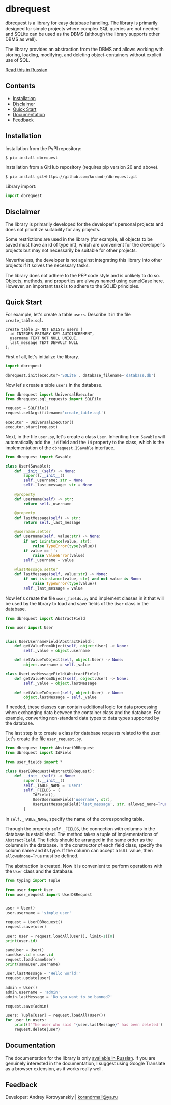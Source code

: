 # dbrequest

dbrequest is a library for easy database handling. The library is primarily designed for simple projects where complex SQL queries are not needed and SQLite can be used as the DBMS (although the library supports other DBMS as well).

The library provides an abstraction from the DBMS and allows working with storing, loading, modifying, and deleting object-containers without explicit use of SQL.

[Read this in Russian](https://github.com/korandr/dbrequest/blob/main/README.ru.md) 

## Contents

- [Installation](#installation)
- [Disclaimer](#disclaimer)
- [Quick Start](#quick-start)
- [Documentation](#documentation)
- [Feedback](#feedback)

## Installation

Installation from the PyPI repository:

```bash
$ pip install dbrequest
```

Installation from a GitHub repository (requires pip version 20 and above).

```bash
$ pip install git+https://github.com/korandr/dbrequest.git
```

Library import:

```python
import dbrequest
```

## Disclaimer

The library is primarily developed for the developer's personal projects and does not prioritize suitability for any projects.

Some restrictions are used in the library (for example, all objects to be saved must have an id of type int), which are convenient for the developer's projects but may not necessarily be suitable for other projects.

Nevertheless, the developer is not against integrating this library into other projects if it solves the necessary tasks.

The library does not adhere to the PEP code style and is unlikely to do so. Objects, methods, and properties are always named using camelCase here. However, an important task is to adhere to the SOLID principles.

## Quick Start

For example, let's create a table `users`. Describe it in the file `create_table.sql`.

```
create table IF NOT EXISTS users (
  id INTEGER PRIMARY KEY AUTOINCREMENT,
  username TEXT NOT NULL UNIQUE,
  last_message TEXT DEFAULT NULL
);
```

First of all, let's initialize the library.

```python
import dbrequest

dbrequest.init(executor='SQLite', database_filename='database.db')
```

Now let's create a table `users` in the database.

```python
from dbrequest import UniversalExecutor
from dbrequest.sql_requests import SQLFile

request = SQLFile()
request.setArgs(filename='create_table.sql')

executor = UniversalExecutor()
executor.start(request)
```

Next, in the file `user.py`, let's create a class `User`. Inheriting from `Savable` will automatically add the `_id` field and the `id` property to the class, which is the implementation of the `dbrequest.ISavable` interface.

```python
from dbrequest import Savable

class User(Savable):
    def __init__(self) -> None:
        super().__init__()
        self._username: str = None
        self._last_message: str = None

    @property
    def username(self) -> str:
        return self._username

    @property
    def lastMessage(self) -> str:
        return self._last_message

    @username.setter
    def username(self, value:str) -> None:
        if not isinstance(value, str):
            raise TypeError(type(value))
        if value == '':
            raise ValueError(value)
        self._username = value

    @lastMessage.setter
    def lastMessage(self, value:str) -> None:
        if not isinstance(value, str) and not value is None:
            raise TypeError(type(value))
        self._last_message = value
```

Now let's create the file `user_fields.py` and implement classes in it that will be used by the library to load and save fields of the `User` class in the database.

```python
from dbrequest import AbstractField

from user import User


class UserUsernameField(AbstractField):
    def getValueFromObject(self, object:User) -> None:
        self._value = object.username

    def setValueToObject(self, object:User) -> None:
        object.username = self._value

class UserLastMessageField(AbstractField):
    def getValueFromObject(self, object:User) -> None:
        self._value = object.lastMessage

    def setValueToObject(self, object:User) -> None:
        object.lastMessage = self._value
```

If needed, these classes can contain additional logic for data processing when exchanging data between the container class and the database. For example, converting non-standard data types to data types supported by the database.

The last step is to create a class for database requests related to the user. Let's create the file `user_request.py`.

```python
from dbrequest import AbstractDBRequest
from dbrequest import IdField

from user_fields import *

class UserDBRequest(AbstractDBRequest):
    def __init__(self) -> None:
        super().__init__()
        self._TABLE_NAME = 'users'
        self._FIELDS = (
            IdField(),
            UserUsernameField('username', str),
            UserLastMessageField('last_message', str, allowed_none=True)
        )
```

In `self._TABLE_NAME`, specify the name of the corresponding table.

Through the property `self._FIELDS`, the connection with columns in the database is established. The method takes a tuple of implementations of `AbstractField`. The fields should be arranged in the same order as the columns in the database. In the constructor of each field class, specify the column name and its type. If the column can accept a `NULL` value, then `allowednone=True` must be defined.

The abstraction is created. Now it is convenient to perform operations with the `User` class and the database.

```python
from typing import Tuple

from user import User
from user_request import UserDBRequest


user = User()
user.username = 'simple_user'

request = UserDBRequest()
request.save(user)

user: User = request.loadAll(User(), limit=1)[0]
print(user.id)

sameUser = User()
sameUser.id = user.id
request.load(sameUser)
print(sameUser.username)

user.lastMessage = 'Hello world!'
request.update(user)

admin = User()
admin.username = 'admin'
admin.lastMessage = 'Do you want to be banned?'

request.save(admin)

users: Tuple[User] = request.loadAll(User())
for user in users:
    print(f'The user who said "{user.lastMessage}" has been deleted')
    request.delete(user)
```

## Documentation

The documentation for the library is only [available in Russian](https://icy-cymbal-88c.notion.site/dbrequest-cde47cf005ad45c9a81d02c009ba9966?pvs=4). If you are genuinely interested in the documentation, I suggest using Google Translate as a browser extension, as it works really well.

## Feedback

Developer: Andrey Korovyanskiy | [korandrmail@ya.ru](mailto:korandrmail@ya.ru)
